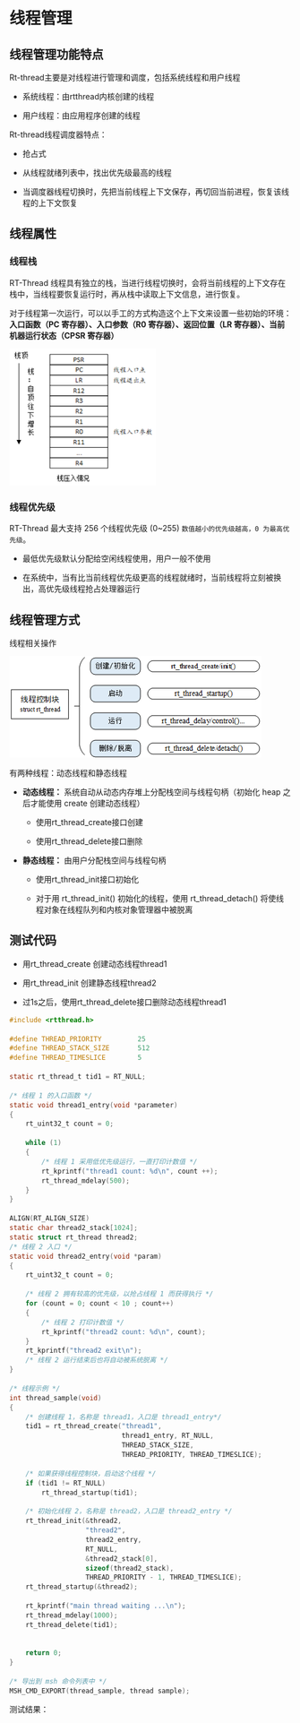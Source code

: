 # 线程管理

## 线程管理功能特点

Rt-thread主要是对线程进行管理和调度，包括系统线程和用户线程

* 系统线程：由rtthread内核创建的线程

* 用户线程：由应用程序创建的线程

Rt-thread线程调度器特点：

* 抢占式

* 从线程就绪列表中，找出优先级最高的线程

* 当调度器线程切换时，先把当前线程上下文保存，再切回当前进程，恢复该线程的上下文恢复

## 线程属性

### 线程栈

RT-Thread 线程具有独立的栈，当进行线程切换时，会将当前线程的上下文存在栈中，当线程要恢复运行时，再从栈中读取上下文信息，进行恢复。

对于线程第一次运行，可以以手工的方式构造这个上下文来设置一些初始的环境：**入口函数（PC 寄存器）、入口参数（R0 寄存器）、返回位置（LR 寄存器）、当前机器运行状态（CPSR 寄存器）**

<img title="" src="pic/stack.png" alt="pstree" width="262">

### 线程优先级

RT-Thread 最大支持 256 个线程优先级 (0~255) `数值越小的优先级越高，0 为最高优先级`。

* 最低优先级默认分配给空闲线程使用，用户一般不使用

* 在系统中，当有比当前线程优先级更高的线程就绪时，当前线程将立刻被换出，高优先级线程抢占处理器运行

## 线程管理方式

线程相关操作

![pstree](pic/thread_api.png)

有两种线程：动态线程和静态线程

* **动态线程：** 系统自动从动态内存堆上分配栈空间与线程句柄（初始化 heap 之后才能使用 create 创建动态线程）
  
  * 使用rt_thread_create接口创建
  
  * 使用rt_thread_delete接口删除

* **静态线程：** 由用户分配栈空间与线程句柄
  
  * 使用rt_thread_init接口初始化
  
  * 对于用 rt_thread_init() 初始化的线程，使用 rt_thread_detach() 将使线程对象在线程队列和内核对象管理器中被脱离

## 测试代码

* 用rt_thread_create 创建动态线程thread1

* 用rt_thread_init 创建静态线程thread2

* 过1s之后，使用rt_thread_delete接口删除动态线程thread1

```c
#include <rtthread.h>

#define THREAD_PRIORITY         25
#define THREAD_STACK_SIZE       512
#define THREAD_TIMESLICE        5

static rt_thread_t tid1 = RT_NULL;

/* 线程 1 的入口函数 */
static void thread1_entry(void *parameter)
{
    rt_uint32_t count = 0;

    while (1)
    {
        /* 线程 1 采用低优先级运行，一直打印计数值 */
        rt_kprintf("thread1 count: %d\n", count ++);
        rt_thread_mdelay(500);
    }
}

ALIGN(RT_ALIGN_SIZE)
static char thread2_stack[1024];
static struct rt_thread thread2;
/* 线程 2 入口 */
static void thread2_entry(void *param)
{
    rt_uint32_t count = 0;

    /* 线程 2 拥有较高的优先级，以抢占线程 1 而获得执行 */
    for (count = 0; count < 10 ; count++)
    {
        /* 线程 2 打印计数值 */
        rt_kprintf("thread2 count: %d\n", count);
    }
    rt_kprintf("thread2 exit\n");
    /* 线程 2 运行结束后也将自动被系统脱离 */
}

/* 线程示例 */
int thread_sample(void)
{
    /* 创建线程 1，名称是 thread1，入口是 thread1_entry*/
    tid1 = rt_thread_create("thread1",
                            thread1_entry, RT_NULL,
                            THREAD_STACK_SIZE,
                            THREAD_PRIORITY, THREAD_TIMESLICE);

    /* 如果获得线程控制块，启动这个线程 */
    if (tid1 != RT_NULL)
        rt_thread_startup(tid1);

    /* 初始化线程 2，名称是 thread2，入口是 thread2_entry */
    rt_thread_init(&thread2,
                   "thread2",
                   thread2_entry,
                   RT_NULL,
                   &thread2_stack[0],
                   sizeof(thread2_stack),
                   THREAD_PRIORITY - 1, THREAD_TIMESLICE);
    rt_thread_startup(&thread2);

    rt_kprintf("main thread waiting ...\n");
    rt_thread_mdelay(1000);
    rt_thread_delete(tid1);


    return 0;
}

/* 导出到 msh 命令列表中 */
MSH_CMD_EXPORT(thread_sample, thread sample);
```

测试结果：

```bash

```


